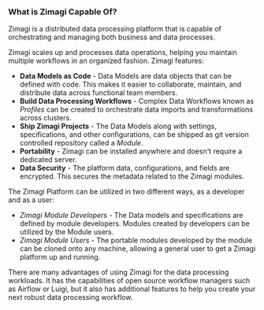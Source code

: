 ### What is Zimagi Capable Of?

Zimagi is a distributed data processing platform that is capable of orchestrating and managing both business and data processes.

Zimagi scales up and processes data operations, helping you maintain multiple workflows in an organized fashion. Zimagi features: 

- **Data Models as Code** - Data Models are data objects that can be defined with code. This makes it easier to collaborate, maintain, and distribute data across functional team members.
- **Build Data Processing Workflows** - Complex Data Workflows known as *Profiles* can be created to orchestrate data imports and transformations across clusters.
- **Ship Zimagi Projects** - The Data Models along with settings, specifications, and other configurations, can be shipped as git version controlled repository called a *Module*.
- **Portability** - Zimagi can be installed anywhere and doesn't require a dedicated server.
- **Data Security** - The platform data, configurations, and fields are encrypted. This secures the metadata related to the Zimagi modules.

The Zimagi Platform can be utilized in two different ways, as a developer and as a user:

- *Zimagi Module Developers* - The Data models and  specifications are defined by module developers. Modules created by developers can be utilized by the Module users.
- *Zimagi Module Users* - The portable modules developed by the module can be cloned onto any machine, allowing a general user to get a Zimagi platform up and running.

There are many advantages of using Zimagi for the data processing workloads. It has the capabilities of open source workflow managers such as Airflow or Luigi, but it also has additional features to help you create your next robust data processing workflow.